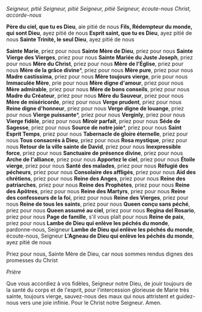 _Seigneur, pitié_
_Seigneur, pitié_
_Seigneur, pitié_
_Seigneur, écoute-nous_
_Christ, accorde-nous_

**Père du ciel, que tu es Dieu**, aie pitié de nous
**Fils, Rédempteur du monde, qui sont Dieu**, ayez pitié de nous
**Esprit saint, que tu es Dieu**, ayez pitié de nous
**Sainte Trinité, le seul Dieu**, ayez pitié de nous

**Sainte Marie**, priez pour nous
**Sainte Mère de Dieu**, priez pour nous
**Sainte Vierge des Vierges**, priez pour nous
**Sainte Mariée du Juste Joseph**, priez pour nous
**Mère du Christ**, priez pour nous
**Mère de l'Église**, priez pour nous
**Mère de la grâce divine***, priez pour nous
**Mère pure**, priez pour nous
**Madre castissima**, priez pour nous
**Mère toujours vierge**, prie pour nous
**Immaculée Mère**, prie pour nous
**Mère digne d'amour**, priez pour nous
**Mère admirable**, priez pour nous
**Mère de bons conseils**, priez pour nous
**Madre du Créateur**, priez pour nous
**Mère du Sauveur**, priez pour nous
**Mère de miséricorde**, priez pour nous
**Verge prudent**, priez pour nous
**Reine digne d'honneur**, priez pour nous
**Verge digne de louange**, priez pour nous
**Vierge puissante***, priez pour nous
**Verginly**, priez pour nous
**Vierge fidèle**, priez pour nous
**Miroir parfait**, priez pour nous
**Séde de Sagesse**, priez pour nous
**Source de notre joie***, priez pour nous
**Saint Esprit Temps**, priez pour nous
**Tabernacle de gloire éternelle**, priez pour nous
**Tous consacrés à Dieu**, priez pour nous
**Rosa mystique**, priez pour nous
**Retour de la ville sainte de David**, priez pour nous
**Inexpressible force**, priez pour nous
**Sanctuaire de présence divine**, priez pour nous
**Arche de l'alliance**, priez pour nous
**Apportez le ciel**, priez pour nous
**Étoile vierge**, priez pour nous
**Santé des malades**, priez pour nous
**Réfugié des pécheurs**, priez pour nous
**Consolaire des affligés**, priez pour nous
**Aid des chrétiens**, priez pour nous
**Reine des Anges**, priez pour nous
**Reine des patriarches**, priez pour nous
**Reine des Prophètes**, priez pour nous
**Reine des Apôtres**, priez pour nous
**Reine des Martyrs**, priez pour nous
**Reine des confesseurs de la foi**, priez pour nous
**Reine des Vierges**, priez pour nous
**Reine de tous les saints**, priez pour nous
**Queen conçu sans péché**, priez pour nous
**Queen assumé au ciel**, priez pour nous
**Regina del Rosario**, priez pour nous
**Page de famille**, s'il vous plaît pour nous
**Reine de paix**, priez pour nous
**Lambe de Dieu qui enlève les péchés du monde**, pardonne-nous, Seigneur
**Lambe de Dieu qui enlève les péchés du monde**, écoute-nous, Seigneur
**L'Agneau de Dieu qui enlève les péchés du monde**, ayez pitié de nous

Priez pour nous, Sainte Mère de Dieu, car nous sommes rendus dignes des promesses du Christ

_Prière_

Que vous accordiez à vos fidèles, Seigneur notre Dieu, de jouir toujours de la santé du corps et de l'esprit, pour l'intercession glorieuse de Marie très sainte, toujours vierge,
sauvez-nous des maux qui nous attristent et guidez-nous vers une joie infinie. Pour le Christ notre Seigneur. Amen.